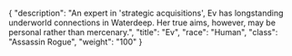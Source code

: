 {
"description": "An expert in 'strategic acquisitions', Ev has longstanding underworld connections in Waterdeep. Her true aims, however, may be personal rather than mercenary.",
"title": "Ev",
"race": "Human",
"class": "Assassin Rogue",
"weight": "100"
}